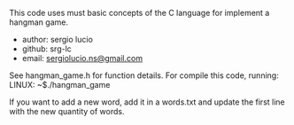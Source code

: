 
This code uses must basic concepts of the C
language for implement a hangman game.
  - author: sergio lucio
  - github: srg-lc
  - email: sergiolucio.ns@gmail.com

See hangman_game.h for function details.
For compile this code, running:
LINUX: ~$./hangman_game

If you want to add a new word, add it in a words.txt
and update the first line with the new quantity
of words.
